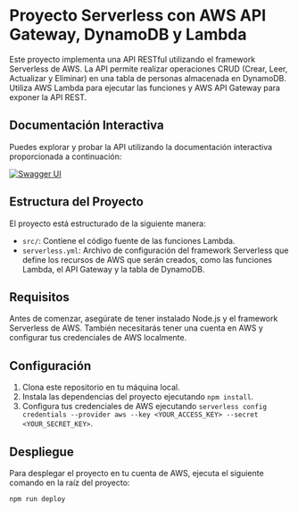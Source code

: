 # Proyecto Serverless con AWS API Gateway, DynamoDB y Lambda

Este proyecto implementa una API RESTful utilizando el framework Serverless de AWS. La API permite realizar operaciones CRUD (Crear, Leer, Actualizar y Eliminar) en una tabla de personas almacenada en DynamoDB. Utiliza AWS Lambda para ejecutar las funciones y AWS API Gateway para exponer la API REST.

## Documentación Interactiva

Puedes explorar y probar la API utilizando la documentación interactiva proporcionada a continuación:

[![Swagger UI](https://img.shields.io/badge/Swagger-UI-blue.svg)](https://app.swaggerhub.com/apis-docs/JNOLBERTOVM/softtek-api/1.0)

## Estructura del Proyecto

El proyecto está estructurado de la siguiente manera:

-   `src/`: Contiene el código fuente de las funciones Lambda.
-   `serverless.yml`: Archivo de configuración del framework Serverless que define los recursos de AWS que serán creados, como las funciones Lambda, el API Gateway y la tabla de DynamoDB.

## Requisitos

Antes de comenzar, asegúrate de tener instalado Node.js y el framework Serverless de AWS. También necesitarás tener una cuenta en AWS y configurar tus credenciales de AWS localmente.

## Configuración

1. Clona este repositorio en tu máquina local.
2. Instala las dependencias del proyecto ejecutando `npm install`.
3. Configura tus credenciales de AWS ejecutando `serverless config credentials --provider aws --key <YOUR_ACCESS_KEY> --secret <YOUR_SECRET_KEY>`.

## Despliegue

Para desplegar el proyecto en tu cuenta de AWS, ejecuta el siguiente comando en la raíz del proyecto:

```bash
npm run deploy
```
